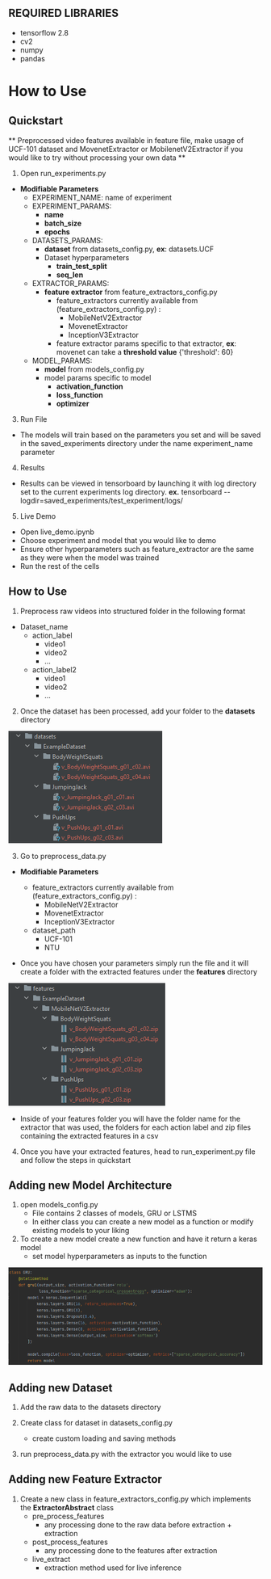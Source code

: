 REQUIRED LIBRARIES
---

- tensorflow 2.8
- cv2
- numpy
- pandas

# How to Use
## Quickstart
** Preprocessed video features available in feature file, make usage of UCF-101 dataset and MovenetExtractor or 
MobilenetV2Extractor if you would like to try without processing your own data ** 
1. Open run_experiments.py
- **Modifiable Parameters**
  - EXPERIMENT_NAME: name of experiment
  - EXPERIMENT_PARAMS:
    - **name**
    - **batch_size**
    - **epochs**
  - DATASETS_PARAMS:
    - **dataset** from datasets_config.py, **ex**: datasets.UCF
    - Dataset hyperparameters
      - **train\_test\_split**
      - **seq_len**
  - EXTRACTOR_PARAMS:
    - **feature extractor** from feature\_extractors\_config.py
      - feature_extractors currently available from (feature_extractors_config.py) :
          - MobileNetV2Extractor
          - MovenetExtractor
          - InceptionV3Extractor
      - feature extractor params specific to that extractor, **ex**: movenet can take a **threshold value** {'threshold': 60}
  - MODEL_PARAMS:
    - **model** from models\_config.py
    - model params specific to model
      - **activation_function** 
      - **loss_function**
      - **optimizer**
3. Run File
- The models will train based on the parameters you set and will be saved in the saved_experiments directory under the name  experiment\_name parameter 
4. Results
- Results can be viewed in tensorboard by launching it with log directory set to the current experiments log directory. **ex.** tensorboard --logdir=saved_experiments/test_experiment/logs/
5. Live Demo
- Open live_demo.ipynb
- Choose experiment and model that you would like to demo
- Ensure other hyperparameters such as feature_extractor are the same as they were when the model was trained
- Run the rest of the cells

## How to Use
1. Preprocess raw videos into structured folder in the following format
- Dataset_name
    - action_label
        - video1
        - video2
        - ...
    - action_label2
        - video1
        - video2
        - ...

2. Once the dataset has been processed, add your folder to the **datasets** directory

![Dataset Image Example](docs/readme_images/dataset_example.png "Dataset Example" )

3. Go to preprocess_data.py
 - **Modifiable Parameters**
    - feature_extractors currently available from (feature_extractors_config.py) :
        - MobileNetV2Extractor
        - MovenetExtractor
        - InceptionV3Extractor
    - dataset_path 
        - UCF-101
        - NTU
        
 - Once you have chosen your parameters simply run the file and it will create a folder with the extracted features 
under the **features** directory

![Extracted Features Image Example](docs/readme_images/features_example.png "Dataset Example" )

 - Inside of your features folder you will have the folder name for the extractor that was used, the folders
for each action label and zip files containing the extracted features in a csv

4. Once you have your extracted features, head to run_experiment.py file 
and follow the steps in quickstart

## Adding new Model Architecture
1. open models_config.py
   - File contains 2 classes of models, GRU or LSTMS
   - In either class you can create a new model as a function or modify existing models to your liking
2. To create a new model create a new function and have it return a keras model
    - set model hyperparameters as inputs to the function

![Model Config Image Example](docs/readme_images/model_example.png "Model Example" ) 

## Adding new Dataset
1. Add the raw data to the datasets directory
2. Create class for dataset in datasets\_config.py
   - create custom loading and saving methods

3. run preprocess_data.py with the extractor you would like to use
## Adding new Feature Extractor
1. Create a new class in feature\_extractors\_config.py which implements the **ExtractorAbstract** class
   - pre\_process\_features
     - any processing done to the raw data before extraction + extraction
   - post\_process\_features
     - any processing done to the features after extraction
   - live\_extract
     - extraction method used for live inference
